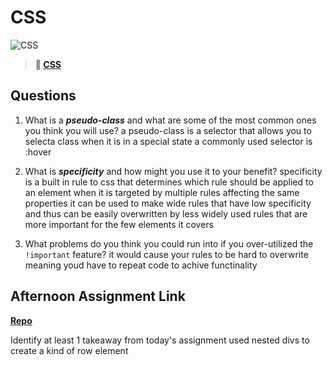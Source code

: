 # CSS

![CSS](https://bcw.blob.core.windows.net/public/cssUnit/1411879719053976)

> **📖 [CSS](https://codeworksacademy.com/fs-student-guide/resources/wk1/03-CSS)**

## Questions

1. What is a ***pseudo-class*** and what are some of the most common ones you think you will use?
    a pseudo-class is a selector that allows you to selecta  class when it is in a special state
    a commonly used selector is :hover

2. What is ***specificity*** and how might you use it to your benefit?
    specificity is a built in rule to css that determines which rule should be applied to an element when it is targeted by multiple rules affecting the same properties
    it can be used to make wide rules that have low specificity and thus can be easily overwritten by less widely used rules that are more important for the few elements it covers
3. What problems do you think you could run into if you over-utilized the `!important` feature?
    it would cause your rules to be hard to overwrite meaning youd have to repeat code to achive functinality
## Afternoon Assignment Link

**[Repo](https://github.com/Joshua-Jensen/cool-site)**

Identify at least 1 takeaway from today's assignment
used nested divs to create a kind of row element